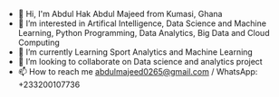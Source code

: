 - 👋 Hi, I'm Abdul Hak Abdul Majeed from Kumasi, Ghana
- 👀 I’m interested in Artifical Intelligence, Data Science and Machine Learning, Python Programming, Data Analytics, Big Data and Cloud Computing
- 🌱 I’m currently Learning  Sport Analytics and Machine Learning
- 💞️ I’m looking to collaborate on Data science and analytics project
- 📫 How to reach me abdulmajeed0265@gmail.com / WhatsApp: +233200107736

<!---
abdulmajeed0265/abdulmajeed0265 is a ✨ special ✨ repository because its `README.md` (this file) appears on your GitHub profile.
You can click the Preview link to take a look at your changes.
--->
